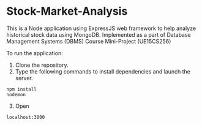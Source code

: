 # Stock-Market-Analysis
This is a Node application using ExpressJS web framework to help analyze historical stock data using MongoDB.
Implemented as a part of Database Management Systems (DBMS) Course Mini-Project (UE15CS256)

To run the application:
1. Clone the repository.
2. Type the following commands to install dependencies and launch the server.
```
npm install
nodemon
```
3. Open
```
localhost:3000
```
